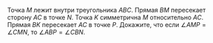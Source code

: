 Точка $M$ лежит внутри треугольника $ABC$. Прямая $BM$ пересекает сторону $AC$ 
в точке $N$. Точка $K$  симметрична $M$ относительно $AC$. Прямая $BK$ 
пересекает $AC$ в точке $P$. Докажите, что если $\angle AMP=\angle CMN$, то 
$\angle ABP=\angle CBN$.